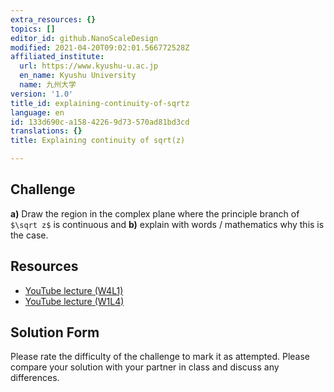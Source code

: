 ```yaml
---
extra_resources: {}
topics: []
editor_id: github.NanoScaleDesign
modified: 2021-04-20T09:02:01.566772528Z
affiliated_institute:
  url: https://www.kyushu-u.ac.jp
  en_name: Kyushu University
  name: 九州大学
version: '1.0'
title_id: explaining-continuity-of-sqrtz
language: en
id: 133d690c-a158-4226-9d73-570ad81bd3cd
translations: {}
title: Explaining continuity of sqrt(z)

---
```


## Challenge
**a)** Draw the region in the complex plane where the principle branch of `$\sqrt z$` is continuous and **b)** explain with words / mathematics why this is the case.

## Resources
- [YouTube lecture (W4L1)](https://www.youtube.com/watch?v=sv8q8obX-G8&list=PLi7yHjesblV0sSfZzWdSUXGO683n_nJdQ&index=16)
- [YouTube lecture (W1L4)](https://www.youtube.com/watch?v=yI2NeikrxoU&list=PLi7yHjesblV0sSfZzWdSUXGO683n_nJdQ&index=5)


## Solution Form
Please rate the difficulty of the challenge to mark it as attempted.
Please compare your solution with your partner in class and discuss any differences.